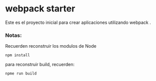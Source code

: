 # webpack starter

Este es el proyecto inicial para crear aplicaciones utilizando  webpack .

### Notas:
Recuerden reconstruir los modulos de Node
```
npm install
```

para reconstruir build, recuerden:
```
npme run build
```
